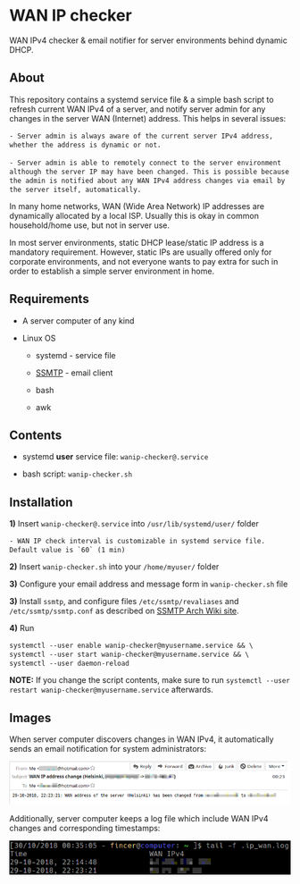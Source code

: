 # WAN IP checker

WAN IPv4 checker & email notifier for server environments behind dynamic DHCP.

## About

This repository contains a systemd service file & a simple bash script to refresh current WAN IPv4 of a server, and notify server admin for any changes in the server WAN (Internet) address. This helps in several issues:

    - Server admin is always aware of the current server IPv4 address, whether the address is dynamic or not.

    - Server admin is able to remotely connect to the server environment although the server IP may have been changed. This is possible because the admin is notified about any WAN IPv4 address changes via email by the server itself, automatically.

In many home networks, WAN (Wide Area Network) IP addresses are dynamically allocated by a local ISP. Usually this is okay in common household/home use, but not in server use. 

In most server environments, static DHCP lease/static IP address is a mandatory requirement. However, static IPs are usually offered only for corporate environments, and not everyone wants to pay extra for such in order to establish a simple server environment in home.

## Requirements

- A server computer of any kind

- Linux OS

    - systemd - service file

    - [SSMTP](https://wiki.archlinux.org/index.php/SSMTP) - email client

    - bash

    - awk

## Contents

- systemd **user** service file: `wanip-checker@.service`

- bash script: `wanip-checker.sh`

## Installation

**1)** Insert `wanip-checker@.service` into `/usr/lib/systemd/user/` folder

    - WAN IP check interval is customizable in systemd service file. Default value is `60` (1 min)

**2)** Insert `wanip-checker.sh` into your `/home/myuser/` folder

**3)** Configure your email address and message form in `wanip-checker.sh` file

**3)** Install `ssmtp`, and configure files `/etc/ssmtp/revaliases` and `/etc/ssmtp/ssmtp.conf` as described on [SSMTP Arch Wiki site](https://wiki.archlinux.org/index.php/SSMTP).

**4)** Run

```
systemctl --user enable wanip-checker@myusername.service && \
systemctl --user start wanip-checker@myusername.service && \
systemctl --user daemon-reload

```

**NOTE:** If you change the script contents, make sure to run `systemctl --user restart wanip-checker@myusername.service` afterwards.

## Images

When server computer discovers changes in WAN IPv4, it automatically sends an email notification for system administrators:

![](images/wanip_email.png)

Additionally, server computer keeps a log file which include WAN IPv4 changes and corresponding timestamps:

![](images/wanip_log.png)
